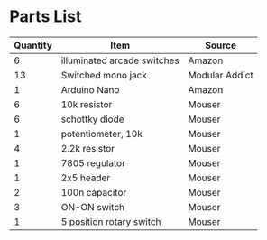 # Parts List

| Quantity | Item | Source |
| --- | --- | --- |
| 6 | illuminated arcade switches | Amazon |
| 13 | Switched mono jack | Modular Addict |
| 1 | Arduino Nano | Amazon |
| 6 | 10k resistor | Mouser |
| 6 | schottky diode | Mouser |
| 1 | potentiometer, 10k | Mouser |
| 4 | 2.2k resistor | Mouser |
| 1 | 7805 regulator | Mouser |
| 1 | 2x5 header | Mouser |
| 2 | 100n capacitor | Mouser |
| 3 | ON-ON switch | Mouser |
| 1 | 5 position rotary switch | Mouser |